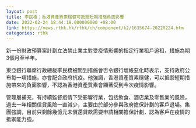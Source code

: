 ```yaml
---
layout: post
title: 李民橋：香港資產質素穩健可抵禦短期措施負面影響
date: 2022-02-24 18:44:18.000000000 +08:00
link: https://news.rthk.hk/rthk/ch/component/k2/1635674-20220224.htm
categories: rthk
---
```


新一份財政預算案計劃立法禁止業主對受疫情影響的指定行業租戶追租，措施為期3個月至半年。

東亞銀行聯席行政總裁李民橋被問到措施會否令銀行壞帳惡化時表示，支持政府公布每一項措施，亦會配合政府抗疫。他強調，香港資產質素穩健，可以抵禦短期措施帶來的負面影響，不認為香港資產質素會顯著受到今次疫情影響。

管理層補充，有持續監督疫情下受影響行業，包括飲食、酒店業及零售業的風險，過去一年相關信貸風險一直減少，主要由於部分參與政府擔保計劃的客戶退場。集團強調，目前只剩餘幾億元未償還貸款需要申請相關擔保計劃，認為客戶在疫情的抵禦能力強。
